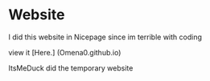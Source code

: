 # Website

I did this website in Nicepage since im terrible with coding

view it [Here.] (Omena0.github.io)

ItsMeDuck did the temporary website
